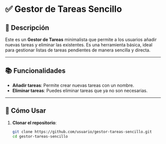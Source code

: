 # ✅ Gestor de Tareas Sencillo

## 📝 Descripción

Este es un **Gestor de Tareas** minimalista que permite a los usuarios añadir nuevas tareas y eliminar las existentes. Es una herramienta básica, ideal para gestionar listas de tareas pendientes de manera sencilla y directa.

---

## 📚 Funcionalidades

- **Añadir tareas**: Permite crear nuevas tareas con un nombre.
- **Eliminar tareas**: Puedes eliminar tareas que ya no son necesarias.

---

## 🚀 Cómo Usar

1. **Clonar el repositorio**:
   ```bash
   git clone https://github.com/usuario/gestor-tareas-sencillo.git
   cd gestor-tareas-sencillo
